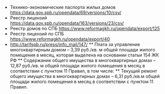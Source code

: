 * Технико-экономические паспорта жилых домов https://data.gov.spb.ru/opendata/69/versions/10/csv/
* Реестр лицензий https://data.gov.spb.ru/opendata/163/versions/23/csv/
* Реестр домов по СПБ https://www.reformagkh.ru/opendata/export/125
* Реестр лицензий по СПБ https://www.reformagkh.ru/opendata/export/40
* http://tarifspb.ru/press/info_mail/147/
** Плата за управление многоквартирным домом – 3,39 руб./кв. м общей площади жилого помещения в месяц, которая выделена на основании статьи 154 ЖК РФ
** Содержание общего имущества в многоквартирных домах – 12,87 руб./кв. м общей площади жилого помещения в месяц в соответствии с пунктом 11 Правил, в том числе:
** Текущий ремонт общего имущества в многоквартирных домах – 6,31 руб./кв.м общей площади жилого помещения в месяц в соответствии с пунктом 11 Правил.
